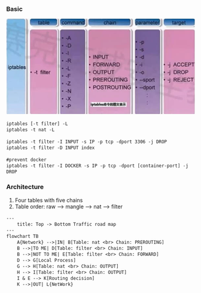 ### Basic  
![iptables](./iptables.jpg)
```shell  
iptables [-t filter] -L
iptables -t nat -L

iptables -t filter -I INPUT -s IP -p tcp -dport 3306 -j DROP
iptables -t filter -D INPUT index

#prevent docker
iptables -t filter -I DOCKER -s IP -p tcp -dport [container-port] -j DROP
```

### Architecture  
1. Four tables with five chains  
2. Table order: raw --> mangle --> nat --> filter  

```mermaid
---
    title: Top -> Bottom Traffic road map
---
flowchart TB
    A{Network} -->|IN| B[Table: nat <br> Chain: PREROUTING]
    B -->|TO ME| D[Table: filter <br> Chain: INPUT]
    B -->|NOT TO ME| E[Table: filter <br> Chain: FORWARD]
    D --> G[Local Process]
    G --> H[Table: nat <br> Chain: OUTPUT]
    H --> I[Table: filter <br> Chain: OUTPUT]
    I & E --> K[Routing decision]
    K -->|OUT| L{NetWork}
```
